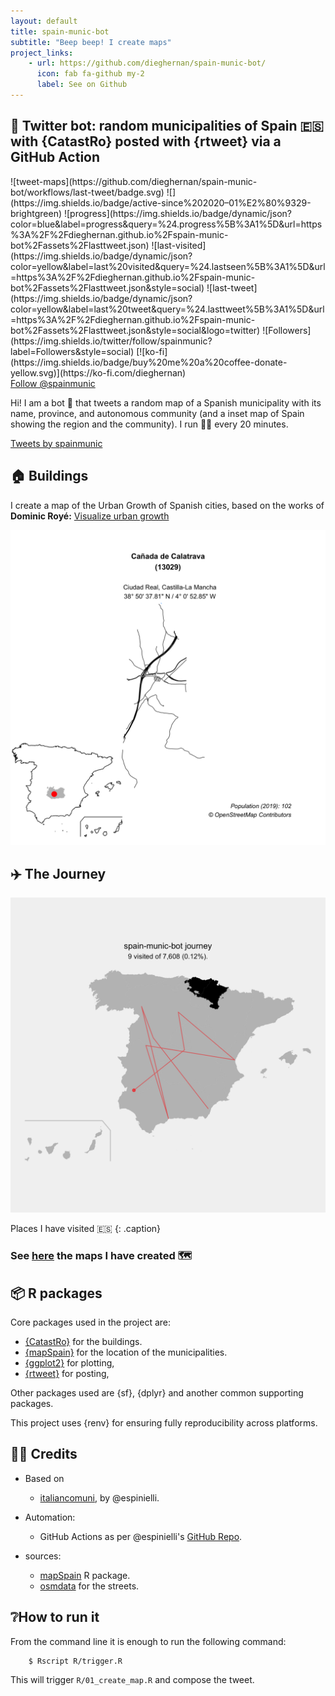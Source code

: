 ```yaml
---
layout: default
title: spain-munic-bot
subtitle: "Beep beep! I create maps"
project_links:
    - url: https://github.com/dieghernan/spain-munic-bot/
      icon: fab fa-github my-2
      label: See on Github
---
```


## 🤖 Twitter bot: random municipalities of Spain 🇪🇸 with {CatastRo} posted with {rtweet} via a GitHub Action

<div markdown="1" class="badges">
![tweet-maps](https://github.com/dieghernan/spain-munic-bot/workflows/last-tweet/badge.svg)
![](https://img.shields.io/badge/active-since%202020–01%E2%80%9329-brightgreen)
![progress](https://img.shields.io/badge/dynamic/json?color=blue&label=progress&query=%24.progress%5B%3A1%5D&url=https%3A%2F%2Fdieghernan.github.io%2Fspain-munic-bot%2Fassets%2Flasttweet.json)
![last-visited](https://img.shields.io/badge/dynamic/json?color=yellow&label=last%20visited&query=%24.lastseen%5B%3A1%5D&url=https%3A%2F%2Fdieghernan.github.io%2Fspain-munic-bot%2Fassets%2Flasttweet.json&style=social)
![last-tweet](https://img.shields.io/badge/dynamic/json?color=yellow&label=last%20tweet&query=%24.lasttweet%5B%3A1%5D&url=https%3A%2F%2Fdieghernan.github.io%2Fspain-munic-bot%2Fassets%2Flasttweet.json&style=social&logo=twitter)
![Followers](https://img.shields.io/twitter/follow/spainmunic?label=Followers&style=social)
[![ko-fi](https://img.shields.io/badge/buy%20me%20a%20coffee-donate-yellow.svg)](https://ko-fi.com/dieghernan)
</div>


<div class="text-center my-3">
<a href="https://twitter.com/spainmunic?ref_src=twsrc%5Etfw" class="twitter-follow-button" data-size="large" data-show-count="false">Follow @spainmunic</a><script async src="https://platform.twitter.com/widgets.js" charset="utf-8"></script>
</div>


Hi! I am a bot 🤖 that tweets a random map of a Spanish municipality with its name, province, and autonomous community (and a inset map of Spain showing the region and the community). I run 🏃‍♀️ every 20 minutes.


<a class="twitter-timeline" data-height="550" href="https://twitter.com/spainmunic?ref_src=twsrc%5Etfw">Tweets by spainmunic</a> <script async src="https://platform.twitter.com/widgets.js" charset="utf-8"></script>

## **🏠 Buildings**

I create a map of the Urban Growth of Spanish cities, based on the works of
**Dominic Royé:** [Visualize urban growth](https://dominicroye.github.io/en/2019/visualize-urban-growth/)

![streets](/assets/img/munic-streets.png)

## ✈️ The Journey

![journey](/assets/img/journey.png)

Places I have visited 🇪🇸
{: .caption}

### See [here](https://dieghernan.github.io/spain-munic-bot/journey) the maps I have created 🗺

## 📦 R packages

Core packages used in the project are:

-   [{CatastRo}](https://ropenspain.github.io/CatastRo/) for the buildings.
-   [{mapSpain}](https://ropenspain.github.io/mapSpain/) for the location of the
    municipalities.
-   [{ggplot2}](https://ggplot2.tidyverse.org/) for plotting,
-   [{rtweet}](https://docs.ropensci.org/rtweet/) for posting,

Other packages used are {sf}, {dplyr} and another common supporting packages. 

This project uses {renv} for ensuring fully reproducibility across platforms.

## 🙌🏻 Credits

-   Based on

    -   [italiancomuni](https://twitter.com/italiancomuni), by \@espinielli.

-   Automation:

    -   GitHub Actions as per \@espinielli's [GitHub Repo](https://github.com/espinielli/italian-comuni-bot).

-   sources:

    - [mapSpain](https://ropenspain.github.io/mapSpain/) R package.
    - [osmdata](https://docs.ropensci.org/osmdata/) for the streets.

## ❔How to run it

From the command line it is enough to run the following command:

        $ Rscript R/trigger.R

This will trigger `R/01_create_map.R` and compose the tweet.
